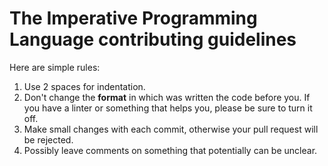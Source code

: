 # The Imperative Programming Language contributing guidelines
Here are simple rules:
1. Use 2 spaces for indentation.
2. Don't change the **format** in which was written the code before you. If you have a linter or something that helps you, please be sure to turn it off.
3. Make small changes with each commit, otherwise your pull request will be rejected.
4. Possibly leave comments on something that potentially can be unclear.

